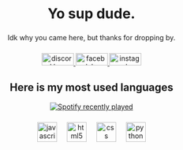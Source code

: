 <h1 align="center">Yo sup dude.</h1>

###

<p align="center">Idk why you came here, but thanks for dropping by.</p>

###

<div align="center">
  <a href="https://discordapp.com/users/599762699911692300" target="_blank">
    <img src="https://raw.githubusercontent.com/maurodesouza/profile-readme-generator/master/src/assets/icons/social/discord/default.svg" width="65" height="25" alt="discord logo"  />
  </a>
  <a href="https://www.facebook.com/keizerdehorus" target="_blank">
    <img src="https://raw.githubusercontent.com/maurodesouza/profile-readme-generator/master/src/assets/icons/social/facebook/default.svg" width="65" height="25" alt="facebook logo"  />
  </a>
  <a href="https://www.instagram.com/notkeizer._" target="_blank">
    <img src="https://raw.githubusercontent.com/maurodesouza/profile-readme-generator/master/src/assets/icons/social/instagram/default.svg" width="65" height="25" alt="instagram logo"  />
  </a>
</div>

###

<h2 align="center">Here is my most used languages</h2>

<div align="center">
  <a href="https://open.spotify.com/user/4wje5xi4ustc6uaolk7xyzxxe">
    <img src="https://spotify-recently-played-readme.vercel.app/api?user=4wje5xi4ustc6uaolk7xyzxxe&count=5" alt="Spotify recently played"  />
  </a>
</div>

###

<div align="center">
  <img src="https://cdn.jsdelivr.net/gh/devicons/devicon/icons/javascript/javascript-original.svg" height="40" alt="javascript logo"  />
  <img width="12" />
  <img src="https://cdn.jsdelivr.net/gh/devicons/devicon/icons/html5/html5-original.svg" height="40" alt="html5 logo"  />
  <img width="12" />
  <img src="https://cdn.jsdelivr.net/gh/devicons/devicon/icons/css3/css3-original.svg" height="40" alt="css logo"  />
  <img width="12" />
  <img src="https://cdn.jsdelivr.net/gh/devicons/devicon/icons/python/python-original.svg" height="40" alt="python logo"  />
</div>

###

